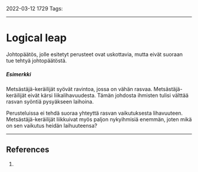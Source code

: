 2022-03-12  1729
Tags:

---
# Logical leap
Johtopäätös, jolle esitetyt perusteet ovat uskottavia, mutta eivät suoraan tue tehtyä johtopäätöstä.

##### Esimerkki
Metsästäjä-keräilijät syövät ravintoa, jossa on vähän rasvaa. Metsästäjä-keräilijät eivät kärsi liikalihavuudesta.
Tämän johdosta ihmisten tulisi välttää rasvan syöntiä pysyäkseen laihoina.

Perusteluissa ei tehdä suoraa yhteyttä rasvan vaikutuksesta lihavuuteen. Metsästäjä-keräilijät liikkuivat myös paljon nykyihmisiä enemmän, joten mikä on sen vaikutus heidän laihuuteensa?

---
## References
1. 
